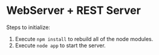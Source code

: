 # WebServer + REST Server

Steps to initialize:

1. Execute `npm install` to rebuild all of the node modules.
2. Execute `node app` to start the server.
